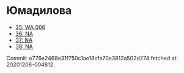 # Юмадилова
- [35: WA 006](35.md)
- [36: NA](36.md)
- [37: NA](37.md)
- [38: NA](38.md)

Commit: e776e2468e31f750c1ae18cfa70a3812a502d274
 fetched at: 20201208-004812
